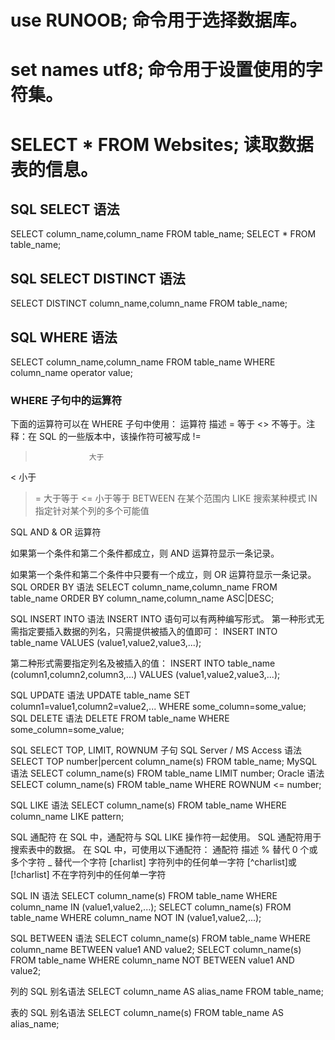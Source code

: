 # use RUNOOB; 命令用于选择数据库。
# set names utf8; 命令用于设置使用的字符集。
# SELECT * FROM Websites; 读取数据表的信息。
## SQL SELECT 语法
SELECT column_name,column_name FROM table_name;
SELECT * FROM table_name;
## SQL SELECT DISTINCT 语法
SELECT DISTINCT column_name,column_name FROM table_name;
## SQL WHERE 语法
SELECT column_name,column_name FROM table_name WHERE column_name operator value;

### WHERE 子句中的运算符
下面的运算符可以在 WHERE 子句中使用：
运算符 		      描述
=               等于
<> 		          不等于。注释：在 SQL 的一些版本中，该操作符可被写成 !=
> 		          大于
< 	          	小于
>= 		          大于等于
<= 		          小于等于
BETWEEN 	      在某个范围内
LIKE 		        搜索某种模式
IN 		          指定针对某个列的多个可能值

SQL AND & OR 运算符

如果第一个条件和第二个条件都成立，则 AND 运算符显示一条记录。

如果第一个条件和第二个条件中只要有一个成立，则 OR 运算符显示一条记录。
SQL ORDER BY 语法
SELECT column_name,column_name
FROM table_name
ORDER BY column_name,column_name ASC|DESC;

SQL INSERT INTO 语法
INSERT INTO 语句可以有两种编写形式。
第一种形式无需指定要插入数据的列名，只需提供被插入的值即可：
INSERT INTO table_name VALUES (value1,value2,value3,...);

第二种形式需要指定列名及被插入的值：
INSERT INTO table_name (column1,column2,column3,...) VALUES (value1,value2,value3,...);

SQL UPDATE 语法
UPDATE table_name
SET column1=value1,column2=value2,...
WHERE some_column=some_value;
SQL DELETE 语法
DELETE FROM table_name
WHERE some_column=some_value;

SQL SELECT TOP, LIMIT, ROWNUM 子句
SQL Server / MS Access 语法
SELECT TOP number|percent column_name(s) FROM table_name;
MySQL 语法
SELECT column_name(s) FROM table_name LIMIT number;
Oracle 语法
SELECT column_name(s) FROM table_name WHERE ROWNUM <= number;

SQL LIKE 语法
SELECT column_name(s) FROM table_name WHERE column_name LIKE pattern;

SQL 通配符
在 SQL 中，通配符与 SQL LIKE 操作符一起使用。
SQL 通配符用于搜索表中的数据。
在 SQL 中，可使用以下通配符：
通配符 				描述
% 				替代 0 个或多个字符
_ 				替代一个字符
[charlist] 			字符列中的任何单一字符
[^charlist]或[!charlist] 	不在字符列中的任何单一字符

SQL IN 语法
SELECT column_name(s) FROM table_name WHERE column_name IN (value1,value2,...);
SELECT column_name(s) FROM table_name WHERE column_name NOT IN (value1,value2,...);

SQL BETWEEN 语法
SELECT column_name(s) FROM table_name WHERE column_name BETWEEN value1 AND value2; 
SELECT column_name(s) FROM table_name WHERE column_name NOT BETWEEN value1 AND value2; 

列的 SQL 别名语法
SELECT column_name AS alias_name FROM table_name;

表的 SQL 别名语法
SELECT column_name(s) FROM table_name AS alias_name;

